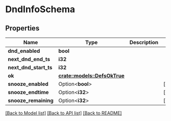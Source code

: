 # DndInfoSchema

## Properties

Name | Type | Description | Notes
------------ | ------------- | ------------- | -------------
**dnd_enabled** | **bool** |  | 
**next_dnd_end_ts** | **i32** |  | 
**next_dnd_start_ts** | **i32** |  | 
**ok** | [**crate::models::DefsOkTrue**](defs_ok_true.md) |  | 
**snooze_enabled** | Option<**bool**> |  | [optional]
**snooze_endtime** | Option<**i32**> |  | [optional]
**snooze_remaining** | Option<**i32**> |  | [optional]

[[Back to Model list]](../README.md#documentation-for-models) [[Back to API list]](../README.md#documentation-for-api-endpoints) [[Back to README]](../README.md)


